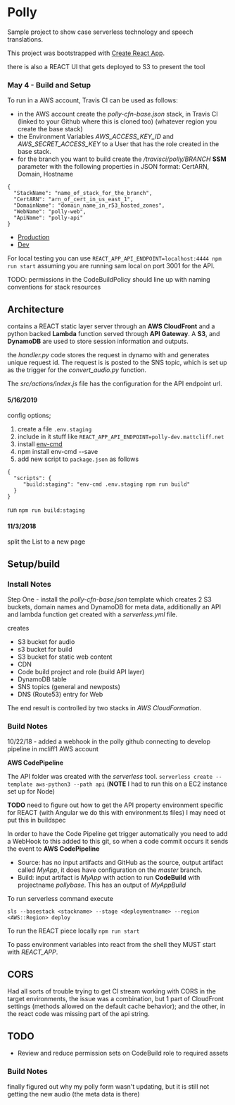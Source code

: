 # Polly

Sample project to show case serverless technology and speech translations.

This project was bootstrapped with [Create React App](https://github.com/facebookincubator/create-react-app).

there is also a REACT UI that gets deployed to S3 to present the tool

### May 4 - Build and Setup

To run in a AWS account, Travis CI can be used as follows:
- in the AWS account create the *polly-cfn-base.json* stack,  in Travis CI (linked to your Github where this is cloned too) (whatever region you create the base stack)
-  the Environment Variables *AWS_ACCESS_KEY_ID* and *AWS_SECRET_ACCESS_KEY* to a User that has the role created in the base stack.
- for the branch you want to build create the */travisci/polly/BRANCH* **SSM** parameter with the following properties in JSON format: CertARN, Domain, Hostname


```
{
  "StackName": "name_of_stack_for_the_branch",
  "CertARN": "arn_of_cert_in_us_east_1",
  "DomainName": "domain_name_in_r53_hosted_zones",
  "WebName": "polly-web",
  "ApiName": "polly-api"
}
```

* [Production](https://polly.mattcliff.net/)
* [Dev](https://polly-dev.mattcliff.net/)

For local testing you can use
`REACT_APP_API_ENDPOINT=localhost:4444 npm run start`
assuming you are running sam local on port 3001 for the API.


TODO: permissions in the CodeBuildPolicy should line up with naming conventions for stack resources

## Architecture

contains a REACT static layer server through an **AWS CloudFront** and a python backed **Lambda** function served through **API Gateway**. A **S3**, and **DynamoDB** are used to store session information and outputs.

the *handler.py* code stores the request in dynamo with and generates unique request id.  The request is is posted to the SNS topic, which is set up as the trigger for the *convert_audio.py* function.

The *src/actions/index.js* file has the configuration for the API endpoint url.

#### 5/16/2019

config options;
1. create a file `.env.staging`
1. include in it stuff like `REACT_APP_API_ENDPOINT=polly-dev.mattcliff.net`
1. install [env-cmd](https://www.npmjs.com/package/env-cmd)
  1. npm install env-cmd --save
1. add new script to `package.json` as follows
```
{
  "scripts": {
     "build:staging": "env-cmd .env.staging npm run build"
  }
}
```
run `npm run build:staging`


#### 11/3/2018

split the List to a new page


## Setup/build

### Install Notes

Step One - install the
*polly-cfn-base.json* template
which creates 2 S3 buckets, domain names and DynamoDB for meta data,  additionally an API and lambda function get created with a *serverless.yml* file.

creates

- S3 bucket for audio
- s3 bucket for build
- S3 bucket for static web content
- CDN
- Code build project and role (build API layer)
- DynamoDB table
- SNS topics (general and newposts)
- DNS (Route53) entry for Web


The end result is controlled by two stacks in *AWS CloudFormation*.


### Build Notes

10/22/18 - added a webhook in the polly github connecting to develop pipeline in mcliff1 AWS account

**AWS CodePipeline**

The API folder was created with the *serverless* tool.
`serverless create --template aws-python3 --path api` (**NOTE** I had to run this on a EC2 instance set up for Node)


**TODO** need to figure out how to get the API property environment specific for REACT (with Angular we do this with environment.ts files) I may need ot put this in buildspec

In order to have the Code Pipeline get trigger automatically you need to add a WebHook to this added to this git, so when a code commit occurs it sends the event to **AWS CodePipeline**

- Source: has no input artifacts and GitHub as the source, output artifact called *MyApp*, it does have configuration on the *master* branch.
- Build: input artifact is *MyApp* with action to run **CodeBuild** with projectname *pollybase*.  This has an output of *MyAppBuild*


To run serverless command execute

```
sls --basestack <stackname> --stage <deploymentname> --region <AWS::Region> deploy
```

To run the REACT piece locally
`npm run start`


To pass environment variables into react from the shell they MUST start with *REACT_APP*.

## CORS

Had all sorts of trouble trying to get CI stream working with CORS in the target environments,  the issue was a combination, but 1 part of CloudFront settings (methods allowed on the default cache behavior); and the other, in the react code was missing part of the api string.

## TODO

- Review and reduce permission sets on CodeBuild role to required assets


### Build Notes

finally figured out why my polly form wasn't updating,  but it is still not getting the new audio (the meta data is there)
